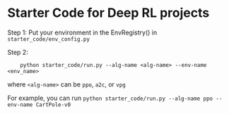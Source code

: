 # Starter Code for Deep RL projects

Step 1: Put your environment in the EnvRegistry() in `starter_code/env_config.py`

Step 2:
```
    python starter_code/run.py --alg-name <alg-name> --env-name <env_name>
```

where `<alg-name>` can be `ppo`, `a2c`, or `vpg`

For example, you can run `python starter_code/run.py --alg-name ppo --env-name CartPole-v0`
